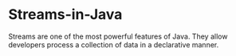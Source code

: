 # Streams-in-Java
Streams are one of the most powerful features of Java. They allow developers process a collection of data in a declarative manner.
